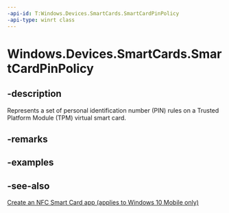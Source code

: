 ```yaml
---
-api-id: T:Windows.Devices.SmartCards.SmartCardPinPolicy
-api-type: winrt class
---
```


<!-- Class syntax.
public class SmartCardPinPolicy : Windows.Devices.SmartCards.ISmartCardPinPolicy
-->

# Windows.Devices.SmartCards.SmartCardPinPolicy

## -description
Represents a set of personal identification number (PIN) rules on a Trusted Platform Module (TPM) virtual smart card.

## -remarks

## -examples

## -see-also
[Create an NFC Smart Card app (applies to Windows 10 Mobile only)](/windows/uwp/devices-sensors/host-card-emulation)
